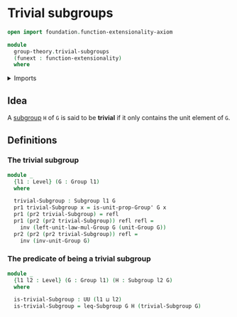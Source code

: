 # Trivial subgroups

```agda
open import foundation.function-extensionality-axiom

module
  group-theory.trivial-subgroups
  (funext : function-extensionality)
  where
```

<details><summary>Imports</summary>

```agda
open import foundation.dependent-pair-types
open import foundation.identity-types funext
open import foundation.universe-levels

open import group-theory.groups funext
open import group-theory.subgroups funext
```

</details>

## Idea

A [subgroup](group-theory.subgroups.md) `H` of `G` is said to be **trivial** if
it only contains the unit element of `G`.

## Definitions

### The trivial subgroup

```agda
module _
  {l1 : Level} (G : Group l1)
  where

  trivial-Subgroup : Subgroup l1 G
  pr1 trivial-Subgroup x = is-unit-prop-Group' G x
  pr1 (pr2 trivial-Subgroup) = refl
  pr1 (pr2 (pr2 trivial-Subgroup)) refl refl =
    inv (left-unit-law-mul-Group G (unit-Group G))
  pr2 (pr2 (pr2 trivial-Subgroup)) refl =
    inv (inv-unit-Group G)
```

### The predicate of being a trivial subgroup

```agda
module _
  {l1 l2 : Level} (G : Group l1) (H : Subgroup l2 G)
  where

  is-trivial-Subgroup : UU (l1 ⊔ l2)
  is-trivial-Subgroup = leq-Subgroup G H (trivial-Subgroup G)
```

